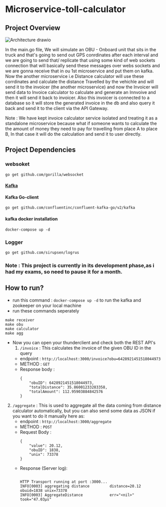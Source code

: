 # Microservice-toll-calculator

## Project Overview
![Architecture drawio](https://github.com/Adarsh-jaiss/Microservice-toll-calculator/assets/96974600/18fa76f9-5a29-4b81-a333-5f0c8ee360f7)


In the main.go file, We will simulate an OBU - Onboard unit that sits in the truck and that's going to send out GPS conrdinates after each interval and we are going to send that/ replicate that using some kind of web sockets connection that will basically send these messages over webs sockets and we are gonna receive that in ou 1st microservice and put them on kafka. Now the another microservice i.e Distance calculator will use these corrdinates and calculate the distance Travelled by the vehichle and will send it to the invoicer (the another microservice) and now the Invoicer will send data to Invoice calculator to calculate and generate an Innvoive and then it will send it back to invoicer. Also this invoicer is connected to a database so it will store the generated invoice in the db and also query it back and send it to the client via the API Gateway.

Note : We have kept invoice calculator service isolated and treating it as a standalone microservice because what if someone wants to calculate the the amount of money they need to pay for travelling from place A to place B, In that case it will do the calculation and send it to user directly.


## Project Dependencies
### websoket

```
go get github.com/gorilla/websocket
```

#### [Kafka](https://github.com/confluentinc/confluent-kafka-go)

#### Kafka Go-client
```
go get github.com/confluentinc/confluent-kafka-go/v2/kafka
```

#### kafka docker installation
```
docker-compose up -d
```
### Logger

```bash
go get github.com/sirupsen/logrus
```

### Note : This project is currently in its development phase,as i had my exams, so need to pause it for a month.


## How to run?

- run this command : `docker-compose up -d` to run the kafka and zookeeper on your local machine
- run these commands seperately

```
make receiver
make obu
make calculator
make agg
```
- Now you can open your thunderclient and check both the REST API's
  1. `/invoice` : This calculates the invoice of the  given OBU ID in the query
  - endpoint : `http://localhost:3000/invoice?obu=6428921451518044973`
  - METHOD : `GET`
  - Response body : 
    ```
    {
        "obuID": 6428921451518044973,
        "totalDistance": 35.86001233283358,
        "totalAmount": 112.95903884842576
    }
    ```

 2. `/aggregate` : This is used to aggregate all the data coming from distance calculator automatically, but you can also send some data as JSON if you want to do it manually here as:
    - endpoint : `http://localhost:3000/aggregate`
    - METHOD : `POST`
    - Request Body : 
        ```
        {
            "value": 20.12,
            "obuID": 1838,
            "unix": 73378
        }
        ```
    - Response (Server log):
        ```
       
        HTTP Transport running at port :3000...
        INFO[0003] aggregating distance         distance=20.12 obuid=1838 unix=73378
        INFO[0003] AggregateDistance            err="<nil>" took="47.03µs"
        
        ```

